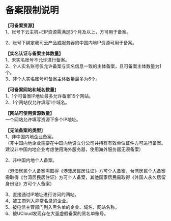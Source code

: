 

# 备案限制说明

**【可备案资源】**  
1、账号下云主机+EIP资源需满足3个月及以上，方可用于备案。

2、账号下绑定我司云产品或服务器的中国内地IP资源可用于备案。

**【实名认证与备案主体数量】**  
1、未实名账号不允许进行备案。  
2、个人实名账号仅允许备案与实名信息一致的主体备案，且可备案主体数量为1个。  
3、非个人实名账号可备案主体数量最多为6个。  

**【可备案网站和域名数量**】  
1、1个可备案IP地址最多允许备案15个网站。  
2、1个网站仅允许填写1个域名。  

**【网站可使用资源数量】**  
一个网站允许填写资源下多个IP地址。   

**【无法备案的类型**】  
1、非中国内地企业备案。  
（非中国内地企业需要在中国内地设立分公司并持有有效单位证件方可进行备案。建议非中国内地企业考虑使用海外服务器，使用海外服务器无须备案）  

2、非中国内地个人备案。

（港澳居民个人备案需取得《港澳居民居住证》方可个人备案，台湾居民个人备案需取得《台湾居民居住证》方可个人备案，其他国家居民需取得《外国人永久居留身份证》方可个人备案）

3、直接通过IP地址进行访问的网站。  
4、被工商列入异常名录的企业。  
5、被电信主管部门列入黑名单的企业、域名、网站名称。  
6、被UCloud发现存在大量虚假备案的黑名单账号。